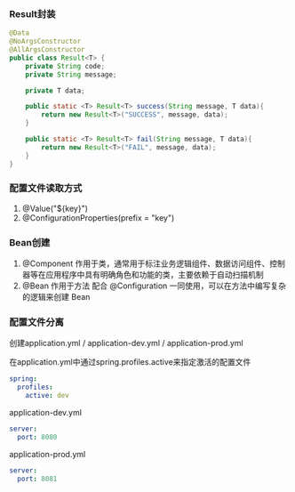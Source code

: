
### Result封装
```java
@Data
@NoArgsConstructor
@AllArgsConstructor
public class Result<T> {
    private String code;
    private String message;

    private T data;

    public static <T> Result<T> success(String message, T data){
        return new Result<T>("SUCCESS", message, data);
    }

    public static <T> Result<T> fail(String message, T data){
        return new Result<T>("FAIL", message, data);
    }
}
```

### 配置文件读取方式

1. @Value("${key}")
2. @ConfigurationProperties(prefix = "key")

### Bean创建
1. @Component 作用于类，通常用于标注业务逻辑组件、数据访问组件、控制器等在应用程序中具有明确角色和功能的类，主要依赖于自动扫描机制
2. @Bean 作用于方法 配合 @Configuration 一同使用，可以在方法中编写复杂的逻辑来创建 Bean

### 配置文件分离

创建application.yml / application-dev.yml / application-prod.yml

在application.yml中通过spring.profiles.active来指定激活的配置文件
```yaml
spring:
  profiles:
    active: dev
```

application-dev.yml

```yaml
server:
  port: 8080
```

application-prod.yml

```yaml
server:
  port: 8081
```
